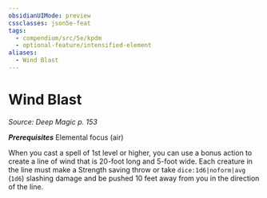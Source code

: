 ```yaml
---
obsidianUIMode: preview
cssclasses: json5e-feat
tags:
  - compendium/src/5e/kpdm
  - optional-feature/intensified-element
aliases:
  - Wind Blast
---
```

# Wind Blast
*Source: Deep Magic p. 153*  

***Prerequisites*** Elemental focus (air)

When you cast a spell of 1st level or higher, you can use a bonus action to create a line of wind that is 20-foot long and 5-foot wide. Each creature in the line must make a Strength saving throw or take `dice:1d6|noform|avg` (`1d6`) slashing damage and be pushed 10 feet away from you in the direction of the line.
